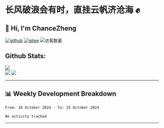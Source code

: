 # 长风破浪会有时，直挂云帆济沧海 :fist:
<h2 align="left">👋 Hi, I'm ChanceZheng</h2>

<p align="left">
  <a href="https://github.com/chancezheng"><img src="https://img.shields.io/badge/GitHub-dodgerblue" alt="github"></a>
  <a href="https://gitee.com/ChanceZXY"><img src="https://img.shields.io/badge/Gitee-orangered" alt="gitee"></a>
  <a align="right"><img src="https://profile-counter.glitch.me/chancezheng/count.svg" alt="访客数量"/></a>
</p>


<h2>Github Stats:</h2>
<div align="left">
  <img src="https://github-readme-stats.vercel.app/api?username=chancezheng&show_icons=true&theme=radical&title_color=FF8521&text_color=56F059&icon_color=56FFFF&bg_color=212121">
  <br />
  <img src="https://github-readme-stats.vercel.app/api/top-langs/?username=chancezheng&langs_count=7&title_color=FFFFFF&text_color=FFFFFF&icon_color=FFFFFF&bg_color=212121">
  <img src="https://github-profile-trophy.vercel.app/?username=chancezheng&theme=oldie&column=3&margin-w=20&margin-h=20">
</div>

<!-- - 🔭 I’m currently working on Medical Industry 
- 🌱 I’m currently review c++
- 👯 I’m looking to collaborate on ...
- 🤔 I’m looking for help with ...
- 💬 Ask me about wpf/.net
- 📫 How to reach me: ...
- 😄 Pronouns: ...
- ⚡ Fun fact: ... -->

---
## 📊 Weekly Development Breakdown
<!--START_SECTION:waka-->

```txt
From: 18 October 2024 - To: 25 October 2024

No activity tracked
```

<!--END_SECTION:waka-->

<!-- ```text
Markdown   2 hrs 8 mins    ████████████████████░░░░░   80.64 % 
HTML       24 mins         ███▓░░░░░░░░░░░░░░░░░░░░░   15.04 % 
Other      6 mins          █░░░░░░░░░░░░░░░░░░░░░░░░   04.31 % 
``` -->

---




